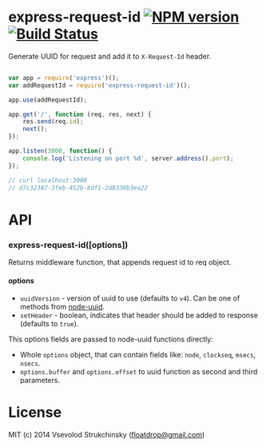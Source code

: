 # express-request-id [![NPM version][npm-image]][npm-url] [![Build Status][travis-image]][travis-url]

Generate UUID for request and add it to `X-Request-Id` header.

```js

var app = require('express')();
var addRequestId = require('express-request-id')();

app.use(addRequestId);

app.get('/', function (req, res, next) {
    res.send(req.id);
    next();
});

app.listen(3000, function() {
    console.log('Listening on port %d', server.address().port);
});

// curl localhost:3000
// d7c32387-3feb-452b-8df1-2d8338b3ea22
```

# API

### express-request-id([options])

Returns middleware function, that appends request id to req object.

#### options

 * `uuidVersion` - version of uuid to use (defaults to `v4`). Can be one of methods from [node-uuid](https://github.com/broofa/node-uuid).
 * `setHeader` - boolean, indicates that header should be added to response (defaults to `true`).

This options fields are passed to node-uuid functions directly:

 * Whole `options` object, that can contain fields like: `node`, `clockseq`, `msecs`, `nsecs`.
 * `options.buffer` and `options.offset` to uuid function as second and third parameters.

# License

MIT (c) 2014 Vsevolod Strukchinsky (floatdrop@gmail.com)

[npm-url]: https://npmjs.org/package/express-request-id
[npm-image]: http://img.shields.io/npm/v/express-request-id.svg

[travis-url]: https://travis-ci.org/floatdrop/express-request-id
[travis-image]: http://img.shields.io/travis/floatdrop/express-request-id.svg
